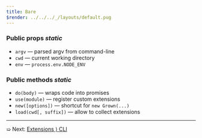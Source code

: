 ```yaml
---
title: Bare
$render: ../../../_/layouts/default.pug
---
```


### Public props <var>static</var>

- `argv` &mdash; parsed argv from command-line
- `cwd` &mdash; current working directory
- `env` &mdash; `process.env.NODE_ENV`

### Public methods <var>static</var>

- `do(body)` &mdash; wraps code into promises
- `use(module)` &mdash; register custom extensions
- `new([options])` &mdash; shortcut for `new Grown(...)`
- `load(cwd[, suffix])` &mdash; allow to collect extensions

---

➯ Next: [Extensions &rangle; CLI](./docs/extensions/cli)
